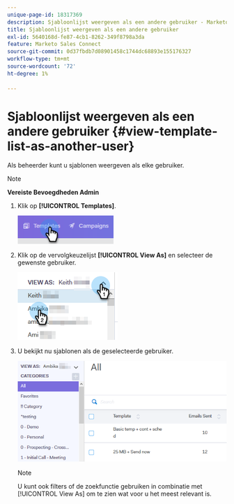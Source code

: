 ```yaml
---
unique-page-id: 18317369
description: Sjabloonlijst weergeven als een andere gebruiker - Marketo Docs - Productdocumentatie
title: Sjabloonlijst weergeven als een andere gebruiker
exl-id: 5640168d-fe87-4cb1-8262-349f8798a3da
feature: Marketo Sales Connect
source-git-commit: 0d37fbdb7d08901458c1744dc68893e155176327
workflow-type: tm+mt
source-wordcount: '72'
ht-degree: 1%

---
```


# Sjabloonlijst weergeven als een andere gebruiker {#view-template-list-as-another-user}

Als beheerder kunt u sjablonen weergeven als elke gebruiker.

>[!NOTE]
>
>**Vereiste Bevoegdheden Admin**

1. Klik op **[!UICONTROL Templates]**.

   ![](assets/one.png)

1. Klik op de vervolgkeuzelijst **[!UICONTROL View As]** en selecteer de gewenste gebruiker.

   ![](assets/two.png)

1. U bekijkt nu sjablonen als de geselecteerde gebruiker.

   ![](assets/three.png)

   >[!NOTE]
   >
   >U kunt ook filters of de zoekfunctie gebruiken in combinatie met [!UICONTROL View As] om te zien wat voor u het meest relevant is.
